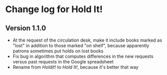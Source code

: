 Change log for Hold It!
=======================

Version 1.1.0
-------------

* At the request of the circulation desk, make it include books marked as "lost" in addition to those marked "on shelf", because apparently patrons sometimes put holds on lost books
* Fix bug in algorithm that computes differences in the new requests versus past requests in the Google spreadsheet
* Rename from _Holdit!_ to _Hold It!_, because it's better that way
